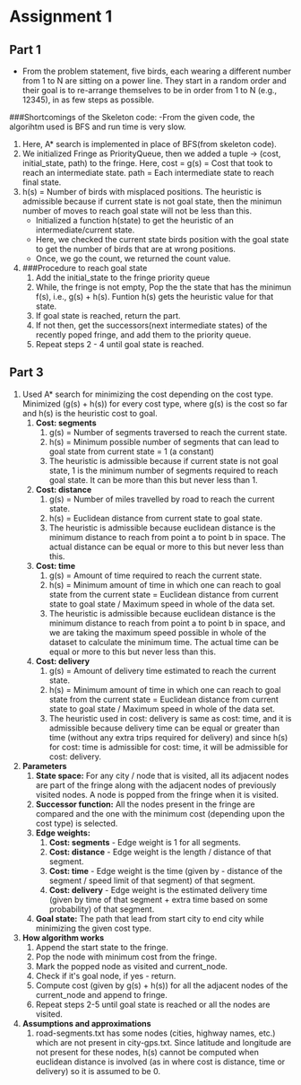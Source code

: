# Assignment 1

## Part 1

- From the problem statement, five birds, each wearing a different number from 1 to N are sitting on a power line. They start in a random order and their      goal is to re-arrange themselves to be in order from 1 to N (e.g., 12345), in as few steps as possible.   

###Shortcomings of the Skeleton code:
-From the given code, the algorihtm used is BFS and run time is very slow.


1. Here, A* search is implemented in place of BFS(from skeleton code). 
2. We initialized Fringe as PriorityQueue, then we added a tuple -> (cost, initial_state, path) to the fringe.
      Here, cost = g(s) = Cost that took to reach an intermediate state. 
            path = Each intermediate state to reach final state.
3. h(s) = Number of birds with misplaced positions. The heuristic is admissible because if current state is not goal state, then the minimun number of                 moves to reach goal state will not be less than this.
   - Initialized a function h(state) to get the heuristic of an intermediate/current state.
   - Here, we checked the current state birds position with the goal state to get the number of birds that are at wrong positions. 
   - Once, we go the count, we returned the count value.
4. ###Procedure to reach goal state
   1. Add the initial_state to the fringe priority queue
   2. While, the fringe is not empty, Pop the the state that has the minimun f(s), i.e., g(s) + h(s). Funtion h(s) gets the heuristic value for that state. 
   4. If goal state is reached, return the part.
   5. If not then, get the successors(next intermediate states) of the recently poped fringe, and add them to the priority queue. 
   6. Repeat steps 2 - 4 until goal state is reached.
   


## Part 3

1. Used A* search for minimizing the cost depending on the cost type. Minimized (g(s) + h(s)) for every cost type, where g(s) is the cost so far and h(s) is the heuristic cost to goal. 
   1. **Cost: segments**
      1. g(s) = Number of segments traversed to reach the current state.
      2. h(s) = Minimum possible number of segments that can lead to goal state from current state = 1 (a constant)
      3. The heuristic is admissible because if current state is not goal state, 1 is the minimum number of segments required to reach goal state. It can be more than this but never less than 1.
   2. **Cost: distance**
      1. g(s) = Number of miles travelled by road to reach the current state.
      2. h(s) = Euclidean distance from current state to goal state.
      3. The heuristic is admissible because euclidean distance is the minimum distance to reach from point a to point b in space. The actual distance can be equal or more to this but never less than this.
   3. **Cost: time**
      1. g(s) = Amount of time required to reach the current state.
      2. h(s) = Minimum amount of time in which one can reach to goal state from the current state = Euclidean distance from current state to goal state / Maximum speed in whole of the data set.
      3. The heuristic is admissible because euclidean distance is the minimum distance to reach from point a to point b in space, and we are taking the maximum speed possible in whole of the dataset to calculate the minimum time. The actual time can be equal or more to this but never less than this.
   4. **Cost: delivery**
      1. g(s) = Amount of delivery time estimated to reach the current state.
      2. h(s) = Minimum amount of time in which one can reach to goal state from the current state = Euclidean distance from current state to goal state / Maximum speed in whole of the data set.
      3. The heuristic used in cost: delivery is same as cost: time, and it is admissible because delivery time can be equal or greater than time (without any extra trips required for delivery) and since h(s) for cost: time is admissible for cost: time, it will be admissible for cost: delivery.
2. **Parameters**
   1. **State space:** For any city / node that is visited, all its adjacent nodes are part of the fringe along with the adjacent nodes of previously visited nodes. A node is popped from the fringe when it is visited.
   2. **Successor function:** All the nodes present in the fringe are compared and the one with the minimum cost (depending upon the cost type) is selected.
   3. **Edge weights:**
      1. **Cost: segments** - Edge weight is 1 for all segments.
      2. **Cost: distance** - Edge weight is the length / distance of that segment.
      3. **Cost: time** - Edge weight is the time (given by - distance of the segment / speed limit of that segment) of that segment.
      4. **Cost: delivery** - Edge weight is the estimated delivery time (given by time of that segment + extra time based on some probability) of that segment.
   4. **Goal state:** The path that lead from start city to end city while minimizing the given cost type.
3. **How algorithm works**
   1. Append the start state to the fringe.
   2. Pop the node with minimum cost from the fringe.
   3. Mark the popped node as visited and current_node.
   4. Check if it's goal node, if yes - return.
   5. Compute cost (given by g(s) + h(s)) for all the adjacent nodes of the current_node and append to fringe.
   6. Repeat steps 2-5 until goal state is reached or all the nodes are visited.
4. **Assumptions and approximations**
   1. road-segments.txt has some nodes (cities, highway names, etc.) which are not present in city-gps.txt. Since latitude and longitude are not present for these nodes, h(s) cannot be computed when euclidean distance is involved (as in where cost is distance, time or delivery) so it is assumed to be 0.
